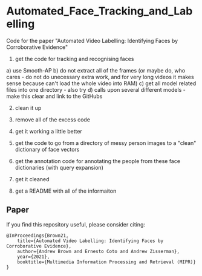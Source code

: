 # Automated_Face_Tracking_and_Labelling
Code for the paper "Automated Video Labelling: Identifying Faces by Corroborative Evidence"

1) get the code for tracking and recognising faces 

a) use Smooth-AP 
b) do not extract all of the frames (or maybe do, who cares - do not do unecessary extra work, and for very long videos it makes sense because can't load the whole video into RAM)
c) get all model related files into one directory - also try 
d) calls upon several different models - make this clear and link to the GitHubs 

2) clean it up 

3) remove all of the excess code 

4) get it working a little better

5) get the code to go from a directory of messy person images to a "clean" dictionary of face vectors 

6) get the annotation code for annotating the people from these face dictionaries (with query expansion)

7) get it cleaned

8) get a README with all of the informaiton

## Paper

If you find this repository useful, please consider citing:

```
@InProceedings{Brown21,
    title={Automated Video Labelling: Identifying Faces by Corroborative Evidence},
    author={Andrew Brown and Ernesto Coto and Andrew Zisserman},
    year={2021},
    booktitle={Multimedia Information Processing and Retrieval (MIPR)}
}
```
